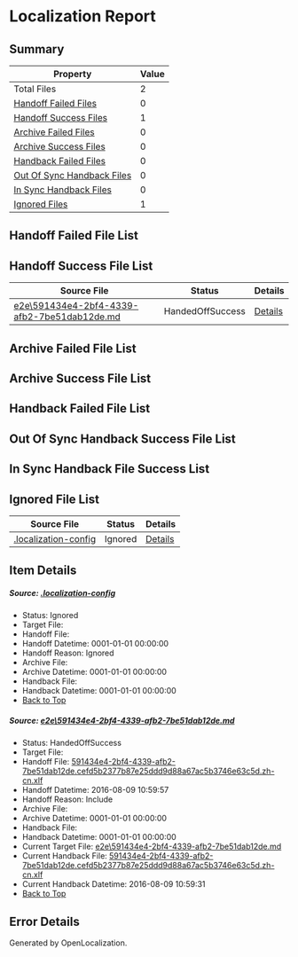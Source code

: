 # <a name='report-top'></a> Localization Report

## Summary
 Property | Value 
 -------- | ----- 
 Total Files | 2
[ Handoff Failed Files ](#handoff-failed-list)| 0
[ Handoff Success Files ](#handoff-success-list)| 1
[ Archive Failed Files ](#archive-failed-list)| 0
[ Archive Success Files ](#archive-success-list)| 0
[ Handback Failed Files ](#handback-failed-list)| 0
[ Out Of Sync Handback Files ](#outofsync-handback-success-list)| 0
[ In Sync Handback Files ](#insync-handback-success-list)| 0
[ Ignored Files ](#ignored-list)| 1

## <a name='handoff-failed-list'></a> Handoff Failed File List

## <a name='handoff-success-list'></a> Handoff Success File List
 Source File | Status | Details 
 ----------- | ------ | ------- 
 [e2e\591434e4-2bf4-4339-afb2-7be51dab12de.md](https://github.com/OpenLocalizationTestOrg/oltest/blob/a68a158d8d3b661e5380e4aae552e86f3b61146c/e2e/591434e4-2bf4-4339-afb2-7be51dab12de.md) | HandedOffSuccess | [Details](#4c6cbcd3552d4d8b066d20d31d90b110972881031)

## <a name='archive-failed-list'></a> Archive Failed File List

## <a name='archive-success-list'></a> Archive Success File List

## <a name='handback-failed-list'></a> Handback Failed File List

## <a name='outofsync-handback-success-list'></a> Out Of Sync Handback Success File List

## <a name='insync-handback-success-list'></a> In Sync Handback File Success List

## <a name='ignored-list'></a> Ignored File List
 Source File | Status | Details 
 ----------- | ------ | ------- 
 [.localization-config](https://github.com/OpenLocalizationTestOrg/oltest/blob/a68a158d8d3b661e5380e4aae552e86f3b61146c/.localization-config) | Ignored | [Details](#3d4f252ac210baf56311d7e97dcc2db10974dbd20)

## Item Details
##### <a name='3d4f252ac210baf56311d7e97dcc2db10974dbd20'></a> Source: [.localization-config](https://github.com/OpenLocalizationTestOrg/oltest/blob/a68a158d8d3b661e5380e4aae552e86f3b61146c/.localization-config)
* Status: Ignored
* Target File: 
* Handoff File: 
* Handoff Datetime: 0001-01-01 00:00:00
* Handoff Reason: Ignored
* Archive File: 
* Archive Datetime: 0001-01-01 00:00:00
* Handback File: 
* Handback Datetime: 0001-01-01 00:00:00
* [Back to Top](#report-top)

##### <a name='4c6cbcd3552d4d8b066d20d31d90b110972881031'></a> Source: [e2e\591434e4-2bf4-4339-afb2-7be51dab12de.md](https://github.com/OpenLocalizationTestOrg/oltest/blob/a68a158d8d3b661e5380e4aae552e86f3b61146c/e2e/591434e4-2bf4-4339-afb2-7be51dab12de.md)
* Status: HandedOffSuccess
* Target File: 
* Handoff File: [591434e4-2bf4-4339-afb2-7be51dab12de.cefd5b2377b87e25ddd9d88a67ac5b3746e63c5d.zh-cn.xlf](https://github.com/OpenLocalizationTestOrg/olhandoff-e2e/blob/3da6f5cc200ae89defe90877de2fa46f8023aa08/ol-handoff/OpenLocalizationTestOrg/ol-test-zhcn/ci/ht/591434e4-2bf4-4339-afb2-7be51dab12de.cefd5b2377b87e25ddd9d88a67ac5b3746e63c5d.zh-cn.xlf)
* Handoff Datetime: 2016-08-09 10:59:57
* Handoff Reason: Include
* Archive File: 
* Archive Datetime: 0001-01-01 00:00:00
* Handback File: 
* Handback Datetime: 0001-01-01 00:00:00
* Current Target File: [e2e\591434e4-2bf4-4339-afb2-7be51dab12de.md](https://github.com/OpenLocalizationTestOrg/ol-test-zhcn/blob/349ffc6ee26b5ead9dd5fa8f475d22287692ab38/e2e/591434e4-2bf4-4339-afb2-7be51dab12de.md)
* Current Handback File: [591434e4-2bf4-4339-afb2-7be51dab12de.cefd5b2377b87e25ddd9d88a67ac5b3746e63c5d.zh-cn.xlf](https://github.com/OpenLocalizationTestOrg/olhandback-e2e/blob/ec3fbcc4153451fc3f77a246e7c33ea5f9292203/ol-handback/OpenLocalizationTestOrg/ol-test-zhcn/ci/ht/591434e4-2bf4-4339-afb2-7be51dab12de.cefd5b2377b87e25ddd9d88a67ac5b3746e63c5d.zh-cn.xlf)
* Current Handback Datetime: 2016-08-09 10:59:31
* [Back to Top](#report-top)


## Error Details

Generated by OpenLocalization.
